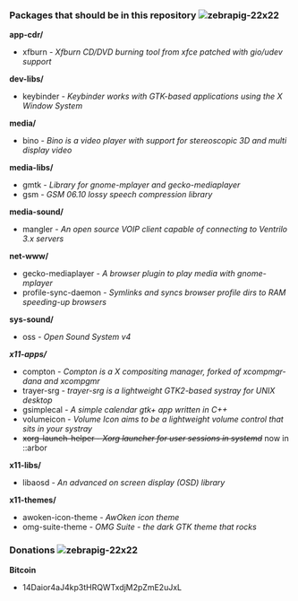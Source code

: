 ### Packages that should be in this repository ![zebrapig-22x22](https://f.cloud.github.com/assets/111137/250249/1c2ffefc-8b44-11e2-9097-2a0abb29783b.png)

**app-cdr/**
+ xfburn - _Xfburn CD/DVD burning tool from xfce patched with gio/udev support_

**dev-libs/**
+ keybinder - _Keybinder works with GTK-based applications using the X Window System_

**media/**
+ bino - _Bino is a video player with support for stereoscopic 3D and multi display video_

**media-libs/**
+ gmtk - _Library for gnome-mplayer and gecko-mediaplayer_
+ gsm - _GSM 06.10 lossy speech compression library_

**media-sound/**
+ mangler - _An open source VOIP client capable of connecting to Ventrilo 3.x servers_

**net-www/**
+ gecko-mediaplayer - _A browser plugin to play media with gnome-mplayer_
+ profile-sync-daemon - _Symlinks and syncs browser profile dirs to RAM speeding-up browsers_

**sys-sound/**
+ oss - _Open Sound System v4_

***x11-apps/***
+ compton - _Compton is a X compositing manager, forked of xcompmgr-dana and xcompgmr_
+ trayer-srg - _trayer-srg is a lightweight GTK2-based systray for UNIX desktop_
+ gsimplecal - _A simple calendar gtk+ app written in C++_
+ volumeicon - _Volume Icon aims to be a lightweight volume control that sits in your systray_
+ ~~xorg-launch-helper - _Xorg launcher for user sessions in systemd_~~ now in ::arbor

**x11-libs/**
+ libaosd - _An advanced on screen display (OSD) library_

**x11-themes/**
+ awoken-icon-theme - _AwOken icon theme_
+ omg-suite-theme - _OMG Suite - the dark GTK theme that rocks_

### Donations ![zebrapig-22x22](https://f.cloud.github.com/assets/111137/250249/1c2ffefc-8b44-11e2-9097-2a0abb29783b.png)

**Bitcoin**
+ 14Daior4aJ4kp3tHRQWTxdjM2pZmE2uJxL
